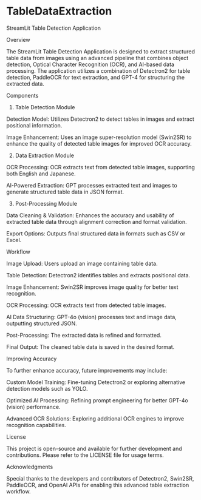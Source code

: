 # TableDataExtraction
StreamLit Table Detection Application

Overview

The StreamLit Table Detection Application is designed to extract structured table data from images using an advanced pipeline that combines object detection, Optical Character Recognition (OCR), and AI-based data processing. The application utilizes a combination of Detectron2 for table detection, PaddleOCR for text extraction, and GPT-4 for structuring the extracted data.

Components

1. Table Detection Module

Detection Model: Utilizes Detectron2 to detect tables in images and extract positional information.

Image Enhancement: Uses an image super-resolution model (Swin2SR) to enhance the quality of detected table images for improved OCR accuracy.

2. Data Extraction Module

OCR Processing: OCR extracts text from detected table images, supporting both English and Japanese.

AI-Powered Extraction: GPT processes extracted text and images to generate structured table data in JSON format.

3. Post-Processing Module

Data Cleaning & Validation: Enhances the accuracy and usability of extracted table data through alignment correction and format validation.

Export Options: Outputs final structured data in formats such as CSV or Excel.

Workflow

Image Upload: Users upload an image containing table data.

Table Detection: Detectron2 identifies tables and extracts positional data.

Image Enhancement: Swin2SR improves image quality for better text recognition.

OCR Processing: OCR extracts text from detected table images.

AI Data Structuring: GPT-4o (vision) processes text and image data, outputting structured JSON.

Post-Processing: The extracted data is refined and formatted.

Final Output: The cleaned table data is saved in the desired format.

Improving Accuracy

To further enhance accuracy, future improvements may include:

Custom Model Training: Fine-tuning Detectron2 or exploring alternative detection models such as YOLO.

Optimized AI Processing: Refining prompt engineering for better GPT-4o (vision) performance.

Advanced OCR Solutions: Exploring additional OCR engines to improve recognition capabilities.

License

This project is open-source and available for further development and contributions. Please refer to the LICENSE file for usage terms.

Acknowledgments

Special thanks to the developers and contributors of Detectron2, Swin2SR, PaddleOCR, and OpenAI APIs for enabling this advanced table extraction workflow.
